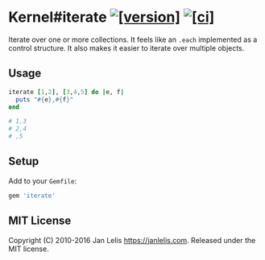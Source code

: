 # Kernel#iterate [![[version]](https://badge.fury.io/rb/iterate.svg)](http://badge.fury.io/rb/iterate) [![[ci]](https://github.com/janlelis/iterate/workflows/Test/badge.svg)](https://github.com/janlelis/iterate/actions?query=workflow%3ATest)

Iterate over one or more collections. It feels like an `.each` implemented as a control structure. It also makes it easier to iterate over multiple objects.


## Usage

```ruby
iterate [1,2], [3,4,5] do |e, f|
  puts "#{e},#{f}"
end

# 1,3
# 2,4
# ,5
```


## Setup

Add to your `Gemfile`:

```ruby
gem 'iterate'
```


## MIT License

Copyright (C) 2010-2016 Jan Lelis <https://janlelis.com>. Released under the MIT license.
